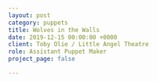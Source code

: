 ```yaml
---
layout: post
category: puppets
title: Wolves in the Walls
date: 2019-12-15 00:00:00 +0000
client: Toby Olie / Little Angel Theatre
role: Assistant Puppet Maker
project_page: false

---
```

